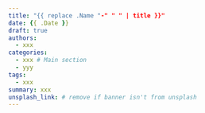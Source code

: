 ```yaml
---
title: "{{ replace .Name "-" " " | title }}"
date: {{ .Date }}
draft: true
authors:
  - xxx
categories:
  - xxx # Main section
  - yyy
tags:
  - xxx
summary: xxx
unsplash_link: # remove if banner isn't from unsplash
---
```

